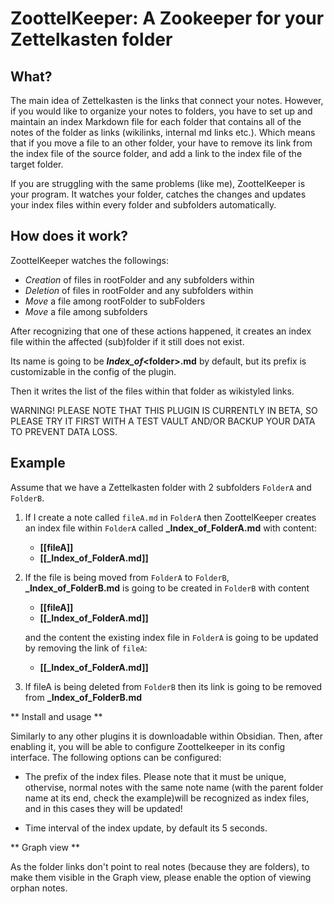 

# ZoottelKeeper: A Zookeeper for your Zettelkasten folder

## What? 

The main idea of Zettelkasten is the links that connect your notes. However, if you would like to organize your notes to folders, you have to set up and maintain an index Markdown file for each folder that contains all of the notes of the folder as links (wikilinks, internal md links etc.).
Which means that if you move a file to an other folder, your have to remove its link from the index file of the source folder, and add a link to the index file of the target folder. 

If you are struggling with the same problems (like me), ZoottelKeeper is your program. It watches your folder, catches the changes and updates your index files within every folder and subfolders automatically.

## How does it work?
ZoottelKeeper watches the followings:

- _Creation_ of files in rootFolder and any subfolders within 
- _Deletion_ of files in rootFolder and any subfolders within 
- _Move_ a file among rootFolder to subFolders
- _Move_ a file among subfolders

After recognizing that one of these actions happened, it creates an index file within the affected (sub)folder if it still does not exist.

Its name is going to be **_Index_of_\<folder>.md** by default, but its prefix is customizable in the config of the plugin.

Then it writes the list of the files within that folder as wikistyled links. 

WARNING! PLEASE NOTE THAT THIS PLUGIN IS CURRENTLY IN BETA, SO PLEASE TRY IT FIRST WITH A TEST VAULT AND/OR BACKUP YOUR DATA TO PREVENT DATA LOSS. 

## Example

Assume that we have a Zettelkasten folder with 2 subfolders `FolderA` and `FolderB`.

1. If I create a note called `fileA.md` in `FolderA` then ZoottelKeeper creates an index file within `FolderA` called **_Index_of_FolderA.md** with content: 
    - **[[fileA]]**
    - **[[_Index_of_FolderA.md]]**

2. If the file is being moved from `FolderA` to `FolderB`, **_Index_of_FolderB.md** is going to be created in `FolderB` with content

    - **[[fileA]]**
    - **[[_Index_of_FolderA.md]]**

   and the content the existing index file in `FolderA` is going to be updated by removing the link of `fileA`:

    - **[[_Index_of_FolderA.md]]**

3. If fileA is being deleted from `FolderB` then its link is going to be removed from **_Index_of_FolderB.md**


** Install and usage **

Similarly to any other plugins it is downloadable within Obsidian. Then, after enabling it, you will be able to configure Zoottelkeeper in its config interface. The following options can be configured:

- The prefix of the index files. Please note that it must be unique, othervise, normal notes with the same note name (with the parent folder name at its end, check the example)will be recognized as index files, and in this cases they will be updated! 

- Time interval of the index update, by default its 5 seconds. 

** Graph view **

As the folder links don't point to real notes (because they are folders), to make them visible in the Graph view, please enable the option of viewing orphan notes.


